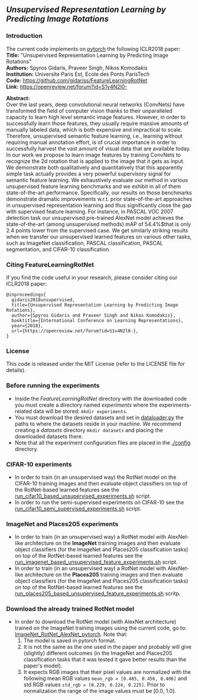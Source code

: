 ## *Unsupervised Representation Learning by Predicting Image Rotations*

### Introduction

The current code implements on [pytorch](http://pytorch.org/) the following ICLR2018 paper:    
**Title:**      "Unsupervised Representation Learning by Predicting Image Rotations"    
**Authors:**     Spyros Gidaris, Praveer Singh, Nikos Komodakis    
**Institution:** Universite Paris Est, Ecole des Ponts ParisTech    
**Code:**        https://github.com/gidariss/FeatureLearningRotNet   
**Link:**        https://openreview.net/forum?id=S1v4N2l0-

**Abstract:**  
Over the last years, deep convolutional neural networks (ConvNets) have transformed the field of computer vision thanks to their  unparalleled capacity to learn high level semantic image features. However, in order to successfully learn those features, they usually require massive amounts of manually labeled data, which is both expensive and impractical to scale. Therefore, unsupervised semantic feature learning, i.e., learning without requiring manual annotation effort, is of crucial importance in order to successfully harvest the vast amount of visual data that are available today. In our work we propose to learn image features by training ConvNets to recognize the 2d rotation that is applied to the image that it gets as input.  We demonstrate both qualitatively and quantitatively that this apparently simple task actually provides a very powerful supervisory signal for semantic feature learning.  We exhaustively evaluate our method in various unsupervised feature learning benchmarks and we exhibit in all of them state-of-the-art performance. Specifically, our results on those benchmarks demonstrate dramatic improvements w.r.t. prior state-of-the-art approaches in unsupervised representation learning and thus significantly close the gap with supervised feature learning. For instance, in PASCAL VOC 2007 detection task our unsupervised pre-trained AlexNet model achieves the state-of-the-art (among unsupervised methods) mAP of 54.4%$that is only 2.4 points lower from the supervised case.  We get similarly striking results when we transfer our unsupervised learned features on various other tasks, such as ImageNet classification, PASCAL classification, PASCAL segmentation, and CIFAR-10 classification.

### Citing FeatureLearningRotNet

If you find the code useful in your research, please consider citing our ICLR2018 paper:
```
@inproceedings{
  gidaris2018unsupervised,
  title={Unsupervised Representation Learning by Predicting Image Rotations},
  author={Spyros Gidaris and Praveer Singh and Nikos Komodakis},
  booktitle={International Conference on Learning Representations},
  year={2018},
  url={https://openreview.net/forum?id=S1v4N2l0-},
}
```

### License
This code is released under the MIT License (refer to the LICENSE file for details). 

### Before running the experiments
* Inside the *FeatureLearningRotNet* directory with the downloaded code you must create a directory named *experiments* where the experiments-related data will be stored: `mkdir experiments`.
* You must download the desired datasets and set in [dataloader.py](https://github.com/gidariss/FeatureLearningRotNet/blob/master/dataloader.py#L21) the paths to where the datasets reside in your machine. We recommend creating a *datasets* directory `mkdir datasets` and placing the downloaded datasets there. 
* Note that all the experiment configuration files are placed in the [./config](https://github.com/gidariss/FeatureLearningRotNet/tree/master/config) directory.

### CIFAR-10 experiments
* In order to train (in an unsupervised way) the RotNet model on the CIFAR-10 training images and then evaluate object classifiers on top of the RotNet-based learned features see the [run_cifar10_based_unsupervised_experiments.sh](https://github.com/gidariss/FeatureLearningRotNet/blob/master/run_cifar10_based_unsupervised_experiments.sh) script.
* In order to run the semi-supervised experiments on CIFAR-10 see the [run_cifar10_semi_supervised_experiments.sh](https://github.com/gidariss/FeatureLearningRotNet/blob/master/run_cifar10_semi_supervised_experiments.sh) script.

### ImageNet and Places205 experiments
* In order to train (in an unsupervised way) a RotNet model with AlexNet-like architecture on the **ImageNet** training images and then evaluate object classifiers (for the ImageNet and Places205 classification tasks) on top of the RotNet-based learned features see the [run_imagenet_based_unsupervised_feature_experiments.sh](https://github.com/gidariss/FeatureLearningRotNet/blob/master/run_imagenet_based_unsupervised_feature_experiments.sh) script.
* In order to train (in an unsupervised way) a RotNet model with AlexNet-like architecture on the **Places205** training images and then evaluate object classifiers (for the ImageNet and Places205 classification tasks) on top of the RotNet-based learned features see the [run_places205_based_unsupervised_feature_experiments.sh](https://github.com/gidariss/FeatureLearningRotNet/blob/master/run_places205_based_unsupervised_feature_experiments.sh) scritp.


### Download the already trained RotNet model
* In order to download the RotNet model (with AlexNet architecture) trained on the ImageNet training images using the current code, go to: [ImageNet_RotNet_AlexNet_pytorch](https://mega.nz/#!n81AnC6L!xTbo_D3xd7QOpOSG1UFSChmDr8mbcuWbVjhQMaC4yoE). Note that:   
  1. The model is saved in pytorch format.   
  2. It is not the same as the one used in the paper and probably will give (slightly) different outcomes (in the ImageNet and Places205 classification tasks that it was tested it gave better results than the paper's model).    
  3. It expects RGB images that their pixel values are normalized with the following mean RGB values `mean_rgb = [0.485, 0.456, 0.406]` and std RGB values `std_rgb = [0.229, 0.224, 0.225]`. Prior to normalization the range of the image values must be [0.0, 1.0].
